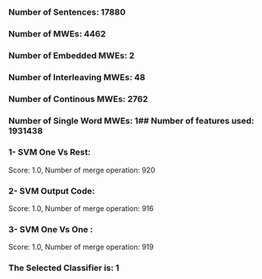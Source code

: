 ### Number of Sentences: 17880
### Number of MWEs: 4462

### Number of Embedded MWEs: 2

### Number of Interleaving MWEs: 48

### Number of Continous MWEs: 2762

### Number of Single Word MWEs: 1## Number of features used: 1931438

### 1- SVM One Vs Rest: 
Score: 1.0, Number of merge operation: 920
### 2- SVM Output Code: 
Score: 1.0, Number of merge operation: 916
### 3- SVM One Vs One : 
Score: 1.0, Number of merge operation: 919
### The Selected Classifier is: 1
